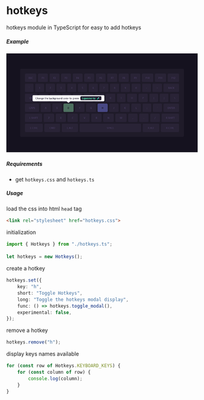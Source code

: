 # hotkeys

hotkeys module in TypeScript for easy to add hotkeys

##### Example

![Example](example.png)

##### Requirements

- get `hotkeys.css` and `hotkeys.ts`

##### Usage

load the css into html `head` tag

```html
<link rel="stylesheet" href="hotkeys.css">
```

initialization

```typescript
import { Hotkeys } from "./hotkeys.ts";

let hotkeys = new Hotkeys();
```

create a hotkey

```typescript
hotkeys.set({
	key: "h",
	short: "Toggle Hotkeys",
	long: "Toggle the hotkeys modal display",
	func: () => hotkeys.toggle_modal(),
	experimental: false,
});
```

remove a hotkey

```typescript
hotkeys.remove("h");
```

display keys names available

```typescript
for (const row of Hotkeys.KEYBOARD_KEYS) {
	for (const column of row) {
		console.log(column);
	}
}
```
